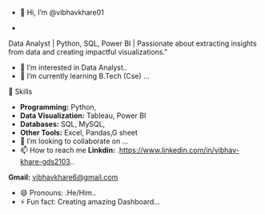 - 👋 Hi, I’m @vibhavkhare01

- 
Data Analyst | Python, SQL, Power BI | Passionate about extracting insights from data and creating impactful visualizations."
- 👀 I’m interested in Data Analyst..
- 🌱 I’m currently learning B.Tech (Cse) ...



🌟 Skills  
- **Programming:** Python,  
- **Data Visualization:** Tableau, Power BI  
- **Databases:** SQL, MySQL, 
- **Other Tools:** Excel, Pandas,G sheet
- 💞️ I’m looking to collaborate on ...
- 📫 How to reach me **Linkdin:** .https://www.linkedin.com/in/vibhav-khare-gds2103..

 **Gmail:** vibhavkhare6@gmail.com
- 😄 Pronouns: .He/Him..
- ⚡ Fun fact: Creating amazing Dashboard...

<!---
vibhavkhare01/vibhavkhare01 is a ✨ special ✨ repository because its `README.md` (this file) appears on your GitHub profile.
You can click the Preview link to take a look at your changes.
--->




## 

